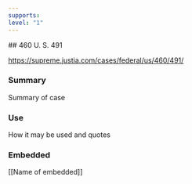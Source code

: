 ```yaml
---
supports: 
level: "1"
---
```

## 460 U. S. 491

https://supreme.justia.com/cases/federal/us/460/491/
### Summary

Summary of case

### Use

How it may be used and quotes

### Embedded

[[Name of embedded]]